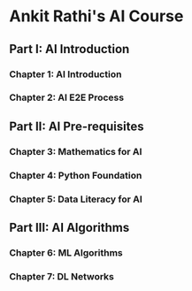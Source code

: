 # Ankit Rathi's AI Course

## Part I: AI Introduction

### Chapter 1: AI Introduction

### Chapter 2: AI E2E Process

## Part II: AI Pre-requisites

### Chapter 3: Mathematics for AI

### Chapter 4: Python Foundation

### Chapter 5: Data Literacy for AI

## Part III: AI Algorithms

### Chapter 6: ML Algorithms

### Chapter 7: DL Networks




